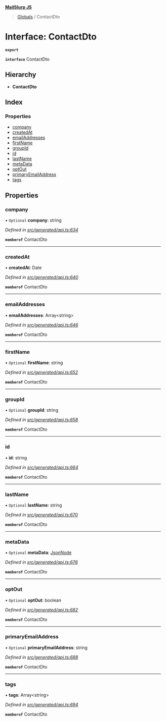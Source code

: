 **[MailSlurp JS](../README.md)**

> [Globals](../README.md) / ContactDto

# Interface: ContactDto

**`export`** 

**`interface`** ContactDto

## Hierarchy

* **ContactDto**

## Index

### Properties

* [company](contactdto.md#company)
* [createdAt](contactdto.md#createdat)
* [emailAddresses](contactdto.md#emailaddresses)
* [firstName](contactdto.md#firstname)
* [groupId](contactdto.md#groupid)
* [id](contactdto.md#id)
* [lastName](contactdto.md#lastname)
* [metaData](contactdto.md#metadata)
* [optOut](contactdto.md#optout)
* [primaryEmailAddress](contactdto.md#primaryemailaddress)
* [tags](contactdto.md#tags)

## Properties

### company

• `Optional` **company**: string

*Defined in [src/generated/api.ts:634](https://github.com/mailslurp/mailslurp-client/blob/2c659a7/src/generated/api.ts#L634)*

**`memberof`** ContactDto

___

### createdAt

•  **createdAt**: Date

*Defined in [src/generated/api.ts:640](https://github.com/mailslurp/mailslurp-client/blob/2c659a7/src/generated/api.ts#L640)*

**`memberof`** ContactDto

___

### emailAddresses

•  **emailAddresses**: Array\<string>

*Defined in [src/generated/api.ts:646](https://github.com/mailslurp/mailslurp-client/blob/2c659a7/src/generated/api.ts#L646)*

**`memberof`** ContactDto

___

### firstName

• `Optional` **firstName**: string

*Defined in [src/generated/api.ts:652](https://github.com/mailslurp/mailslurp-client/blob/2c659a7/src/generated/api.ts#L652)*

**`memberof`** ContactDto

___

### groupId

• `Optional` **groupId**: string

*Defined in [src/generated/api.ts:658](https://github.com/mailslurp/mailslurp-client/blob/2c659a7/src/generated/api.ts#L658)*

**`memberof`** ContactDto

___

### id

•  **id**: string

*Defined in [src/generated/api.ts:664](https://github.com/mailslurp/mailslurp-client/blob/2c659a7/src/generated/api.ts#L664)*

**`memberof`** ContactDto

___

### lastName

• `Optional` **lastName**: string

*Defined in [src/generated/api.ts:670](https://github.com/mailslurp/mailslurp-client/blob/2c659a7/src/generated/api.ts#L670)*

**`memberof`** ContactDto

___

### metaData

• `Optional` **metaData**: [JsonNode](jsonnode.md)

*Defined in [src/generated/api.ts:676](https://github.com/mailslurp/mailslurp-client/blob/2c659a7/src/generated/api.ts#L676)*

**`memberof`** ContactDto

___

### optOut

• `Optional` **optOut**: boolean

*Defined in [src/generated/api.ts:682](https://github.com/mailslurp/mailslurp-client/blob/2c659a7/src/generated/api.ts#L682)*

**`memberof`** ContactDto

___

### primaryEmailAddress

• `Optional` **primaryEmailAddress**: string

*Defined in [src/generated/api.ts:688](https://github.com/mailslurp/mailslurp-client/blob/2c659a7/src/generated/api.ts#L688)*

**`memberof`** ContactDto

___

### tags

•  **tags**: Array\<string>

*Defined in [src/generated/api.ts:694](https://github.com/mailslurp/mailslurp-client/blob/2c659a7/src/generated/api.ts#L694)*

**`memberof`** ContactDto
